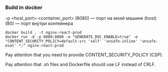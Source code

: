 ### Build in docker

-p <host_port>:<container_port> (8080) — порт на моей машине (host) (80) — порт внутри контейнера
```
docker build . -t nginx-react-prod
docker run -d -p 8080:8080 -e "GENERATE_DOC_ENABLE=true" -e "CONTENT_SECURITY_POLICY=default-src 'self' 'unsafe-inline' 'unsafe-eval' *;" nginx-react-prod
```

Pay attention that you need to provide CONTENT_SECURITY_POLICY (CSP).

Pay attention that .sh files and Dockerfile should use LF instead of CRLF.
